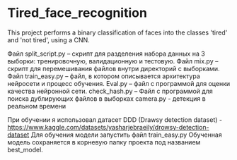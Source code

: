# Tired_face_recognition
This project performs a binary classification of faces into the classes 'tired' and 'not tired', using a CNN.

Файл split_script.py – скрипт для разделения набора данных на 3 выборки: тренировочную, валидационную и тестовую.
Файл mix.py – скрипт для перемешивания файлов внутри директорий с выборками.
Файл train_easy.py – файл, в котором описывается архитектура нейросети и процесс обучения.
Eval.py – файл с программой для оценки качества нейронной сети.
check_hash.py – Файл с программой для поиска дублирующих файлов в выборках
camera.py - детекция в реальном времени


При обучении я использовал датасет DDD (Drawsy detection dataset) - https://www.kaggle.com/datasets/yasharjebraeily/drowsy-detection-dataset
Для обучения модели запустить файл train_easy.py
Обученная модель сохраняется в корневую папку проекта под названием best_model.
